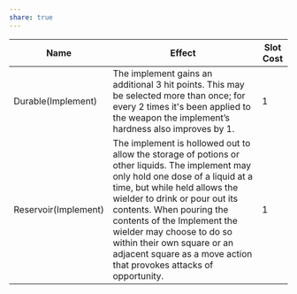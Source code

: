 ```yaml
---
share: true
---
```

| Name                 | Effect                                                                                                                                                                                                                                                                                                                                                                                           | Slot Cost |
| -------------------- | ------------------------------------------------------------------------------------------------------------------------------------------------------------------------------------------------------------------------------------------------------------------------------------------------------------------------------------------------------------------------------------------------ | --------- |
| Durable(Implement)   | The implement gains an additional 3 hit points. This may be selected more than once; for every 2 times it's been applied to the weapon the implement’s hardness also improves by 1.                                                                                                                                                                                                              | 1         |
| Reservoir(Implement) | The implement is hollowed out to allow the storage of potions or other liquids. The implement may only hold one dose of a liquid at a time, but while held allows the wielder to drink or pour out its contents. When pouring the contents of the Implement the wielder may choose to do so within their own square or an adjacent square as a move action that provokes attacks of opportunity. | 1         |
